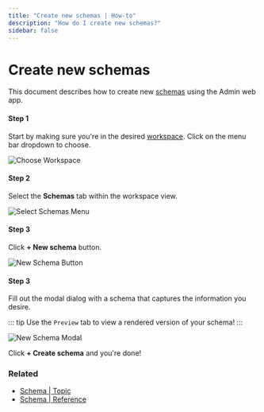```yaml
---
title: "Create new schemas | How-to"
description: "How do I create new schemas?"
sidebar: false
---
```


# Create new schemas

This document describes how to create new [schemas](/topic/schemas/) using the Admin web app.

#### Step 1

Start by making sure you're in the desired [workspace](/reference/workspaces/). Click on the menu bar dropdown to choose.

![Choose Workspace](/images/navigation/choose-workspace-dropdown.png)

#### Step 2

Select the **Schemas** tab within the workspace view.

![Select Schemas Menu](/images/navigation/select-schemas-menu.png)

#### Step 3

Click **+ New schema** button.

![New Schema Button](/images/buttons/new-schema.png)

#### Step 3

Fill out the modal dialog with a schema that captures the information you desire.

::: tip
  Use the `Preview` tab to view a rendered version of your schema!
:::

![New Schema Modal](/images/modals/default-new-schema-modal.png)

Click **+ Create schema** and you're done!

### Related

* [Schema | Topic](/topic/schemas/)
* [Schema | Reference](/reference/schemas/)

